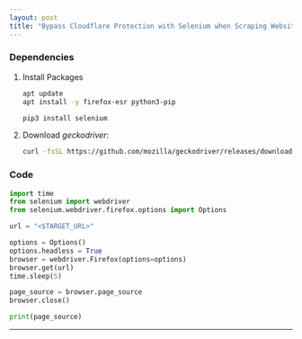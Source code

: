 ```yaml
---
layout: post
title: "Bypass Cloudflare Protection with Selenium when Scraping Website with Python"
---
```


### Dependencies
1. Install Packages
   ```bash
   apt update
   apt install -y firefox-esr python3-pip
   
   pip3 install selenium
   ```
2. Download *geckodriver*:
   ```bash
   curl -fsSL https://github.com/mozilla/geckodriver/releases/download/v0.24.0/geckodriver-v0.24.0-linux64.tar.gz | sudo tar zxvf - -C /usr/local/bin/
   ```

### Code
```python
import time
from selenium import webdriver
from selenium.webdriver.firefox.options import Options

url = "<$TARGET_URL>"

options = Options()
options.headless = True
browser = webdriver.Firefox(options=options)
browser.get(url)
time.sleep(5)

page_source = browser.page_source
browser.close()

print(page_source)
```

---
